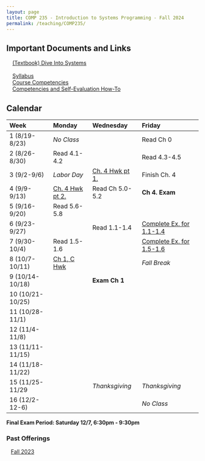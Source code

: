 ```yaml
---
layout: page
title: COMP 235 - Introduction to Systems Programming - Fall 2024
permalink: /teaching/COMP235/
---
```


## Important Documents and Links

&nbsp;&nbsp;&nbsp; [(Textbook) Dive Into Systems](https://diveintosystems.org/) <br><br>
&nbsp;&nbsp;&nbsp; [Syllabus](/teaching/COMP235/fa24/comp235-syllabus.pdf) <br>
&nbsp;&nbsp;&nbsp; [Course Competencies](/teaching/COMP235/fa24/COMP235-Competencies.pdf) <br>
&nbsp;&nbsp;&nbsp; [Competencies and Self-Evaluation How-To](/teaching/ungrading/howto-portfolio) 

## Calendar

| Week | Monday | Wednesday | Friday |
| :-- | :-- | :-- | :-- |
| 1 (8/19-8/23)|  *No Class*   |     |  Read Ch 0   | 
| 2 (8/26-8/30)| Read 4.1-4.2    |     | Read 4.3-4.5 | 
| 3 (9/2-9/6)| *Labor Day* |  [Ch. 4 Hwk pt 1.](/teaching/COMP235/fa24/hwk/ch4pt1.pdf) |  Finish Ch. 4   |     
| 4 (9/9-9/13)| [Ch. 4 Hwk pt 2.](/teaching/COMP235/fa24/hwk/ch4pt2.pdf) | Read Ch 5.0-5.2  |  **Ch 4. Exam**    |     
| 5 (9/16-9/20)| Read 5.6-5.8 |    |     |      
| 6 (9/23-9/27)|   | Read 1.1-1.4  |  [Complete Ex. for 1.1-1.4](https://diveintosystems.org/exercises/dive-into-systems-exercises-4.html) |      
| 7 (9/30-10/4)| Read 1.5-1.6 |     | [Complete Ex. for 1.5-1.6](https://diveintosystems.org/exercises/dive-into-systems-exercises-4.html)    |      
| 8 (10/7-10/11)| [Ch 1, C Hwk](https://classroom.github.com/a/Y9edY7tg)  |  |   *Fall Break* | 
| 9 (10/14-10/18)|  |   **Exam Ch 1**       |     | 
| 10 (10/21-10/25)|  |          |     | 
| 11 (10/28-11/1)|  |          |     | 
| 12 (11/4-11/8)|  |          |     | 
| 13 (11/11-11/15)|  |          |     | 
| 14 (11/18-11/22)|  |          |     | 
| 15 (11/25-11/29|  |   *Thanksgiving*   |  *Thanksgiving*   | 
| 16 (12/2-12-6)|  |      | *No Class* | 


**Final Exam Period: Saturday 12/7, 6:30pm - 9:30pm**



### Past Offerings

&nbsp;&nbsp;&nbsp;[Fall 2023](/teaching/COMP235/fa23/)



